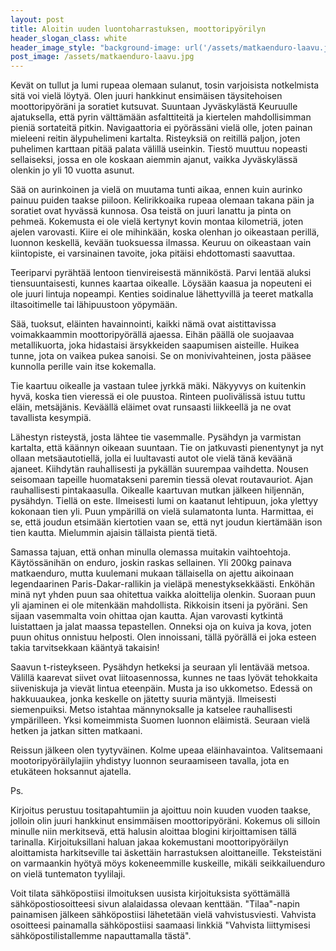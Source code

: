 ```yaml
---
layout: post
title: Aloitin uuden luontoharrastuksen, moottoripyörilyn
header_slogan_class: white
header_image_style: "background-image: url('/assets/matkaenduro-laavu.jpg')"
post_image: /assets/matkaenduro-laavu.jpg
---
```


Kevät on tullut ja lumi rupeaa olemaan sulanut, tosin varjoisista notkelmista sitä voi vielä löytyä. Olen juuri hankkinut ensimäisen täysitehoisen moottoripyöräni ja soratiet kutsuvat. Suuntaan Jyväskylästä Keuruulle ajatuksella, että pyrin välttämään asfalttiteitä ja kiertelen mahdollisimman pieniä sortateitä pitkin. Navigaattoria ei pyörässäni vielä olle, joten painan mieleeni reitin älypuhelimeni kartalta. Risteyksiä on reitillä paljon, joten puhelimen karttaan pitää palata välillä useinkin. Tiestö muuttuu nopeasti sellaiseksi, jossa en ole koskaan aiemmin ajanut, vaikka Jyväskylässä olenkin jo yli 10 vuotta asunut.

Sää on aurinkoinen ja vielä on muutama tunti aikaa, ennen kuin aurinko painuu puiden taakse piiloon. Kelirikkoaika rupeaa olemaan takana päin ja soratiet ovat hyvässä kunnosa. Osa teistä on juuri lanattu ja pinta on pehmeä. Kokemusta ei ole vielä kertynyt kovin montaa kilometriä, joten ajelen varovasti. Kiire ei ole mihinkään, koska olenhan jo oikeastaan perillä, luonnon keskellä, kevään tuoksuessa ilmassa. Keuruu on oikeastaan vain kiintopiste, ei varsinainen tavoite, joka pitäisi ehdottomasti saavuttaa.

Teeriparvi pyrähtää lentoon tienvireisestä männiköstä. Parvi lentää aluksi tiensuuntaisesti, kunnes kaartaa oikealle. Löysään kaasua ja nopeuteni ei ole juuri lintuja nopeampi. Kenties soidinalue lähettyvillä ja teeret matkalla iltasoitimelle tai lähipuustoon yöpymään.

Sää, tuoksut, eläinten havainnointi, kaikki nämä ovat aistittavissa voimakkaammin moottoripyörällä ajaessa. Eihän päällä ole suojaavaa metallikuorta, joka hidastaisi ärsykkeiden saapumisen aisteille. Huikea tunne, jota on vaikea pukea sanoisi. Se on monivivahteinen, josta pääsee kunnolla perille vain itse kokemalla.

Tie kaartuu oikealle ja vastaan tulee jyrkkä mäki. Näkyyvys on kuitenkin hyvä, koska tien vieressä ei ole puustoa. Rinteen puolivälissä istuu tuttu eläin, metsäjänis. Keväällä eläimet ovat runsaasti liikkeellä ja ne ovat tavallista kesympiä.

Lähestyn risteystä, josta lähtee tie vasemmalle. Pysähdyn ja varmistan kartalta, että käännyn oikeaan suuntaan. Tie on jatkuvasti pienentynyt ja nyt ollaan metsäautotiellä, jolla ei luultavasti autot ole vielä tänä keväänä ajaneet. Kiihdytän rauhallisesti ja pykällän suurempaa vaihdetta. Nousen seisomaan tapeille huomatakseni paremin tiessä olevat routavauriot. Ajan rauhallisesti pintakaasulla. Oikealle kaartuvan mutkan jälkeen hiljennän, pysähdyn. Tiellä on este. Ilmeisesti lumi on kaatanut lehtipuun, joka ylettyy kokonaan tien yli. Puun ympärillä on vielä sulamatonta lunta. Harmittaa, ei se, että joudun etsimään kiertotien vaan se, että nyt joudun kiertämään ison tien kautta. Mielummin ajaisin tällaista pientä tietä.

Samassa tajuan, että onhan minulla olemassa muitakin vaihtoehtoja. Käytössänihän on enduro, joskin raskas sellainen. Yli 200kg painava matkaenduro, mutta kuulemani mukaan tällaisella on ajettu aikoinaan legendaarinen Paris-Dakar-rallikin ja vieläpä menestyksekkäästi. Enköhän minä nyt yhden puun saa ohitettua vaikka aloittelija olenkin. Suoraan puun yli ajaminen ei ole mitenkään mahdollista. Rikkoisin itseni ja pyöräni. Sen sijaan vasemmalta voin ohittaa ojan kautta. Ajan varovasti kytkintä luistattaen ja jalat maassa tepastellen. Onneksi oja on kuiva ja kova, joten puun ohitus onnistuu helposti. Olen innoissani, tällä pyörällä ei joka esteen takia tarvitsekkaan kääntyä takaisin!

Saavun t-risteykseen. Pysähdyn hetkeksi ja seuraan yli lentävää metsoa. Välillä kaarevat siivet ovat liitoasennossa, kunnes ne taas lyövät tehokkaita siiveniskuja ja vievät lintua eteenpäin. Musta ja iso ukkometso. Edessä on hakkuuaukea, jonka keskelle on jätetty suuria mäntyjä. Ilmeisesti siemenpuiksi. Metso istahtaa männynoksalle ja  katselee rauhallisesti ympärilleen. Yksi komeimmista Suomen luonnon eläimistä. Seuraan vielä hetken ja jatkan sitten matkaani.

Reissun jälkeen olen tyytyväinen. Kolme upeaa eläinhavaintoa. Valitsemaani mootoripyöräilylajiin yhdistyy luonnon seuraamiseen tavalla, jota en etukäteen hoksannut ajatella.

Ps.

Kirjoitus perustuu tositapahtumiin ja ajoittuu noin kuuden vuoden taakse, jolloin olin juuri hankkinut ensimmäisen moottoripyöräni. Kokemus oli silloin minulle niin merkitsevä, että halusin aloittaa blogini kirjoittamisen tällä tarinalla. Kirjoituksillani haluan jakaa kokemustani moottoripyöräilyn aloittamista harkitseville tai äskettäin harrastuksen aloittaneille. Teksteistäni on varmaankin hyötyä möys kokeneemmille kuskeille, mikäli seikkailuenduro on vielä tuntematon tyylilaji.

Voit tilata sähköpostiisi ilmoituksen uusista kirjoituksista syöttämällä sähköpostiosoitteesi sivun alalaidassa olevaan kenttään. "Tilaa"-napin painamisen jälkeen sähköpostiisi lähetetään vielä vahvistusviesti. Vahvista osoitteesi painamalla sähköpostiisi saamaasi linkkiä "Vahvista liittymisesi sähköpostilistallemme napauttamalla tästä".
